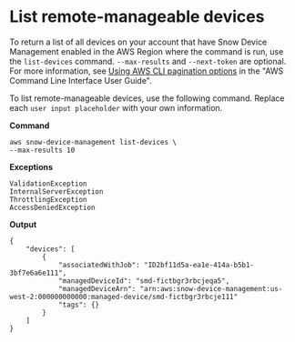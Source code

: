 # List remote\-manageable devices<a name="sdm-cli-list-devices"></a>

To return a list of all devices on your account that have Snow Device Management enabled in the AWS Region where the command is run, use the `list-devices` command\. `--max-results` and `--next-token` are optional\. For more information, see [Using AWS CLI pagination options](https://docs.aws.amazon.com/cli/latest/userguide/cli-usage-pagination.html) in the "AWS Command Line Interface User Guide"\.

To list remote\-manageable devices, use the following command\. Replace each `user input placeholder` with your own information\.

**Command**

```
aws snow-device-management list-devices \
--max-results 10
```

**Exceptions**

```
ValidationException
InternalServerException
ThrottlingException
AccessDeniedException
```

**Output**

```
{
    "devices": [
        {
            "associatedWithJob": "ID2bf11d5a-ea1e-414a-b5b1-3bf7e6a6e111",
            "managedDeviceId": "smd-fictbgr3rbcjeqa5",
            "managedDeviceArn": "arn:aws:snow-device-management:us-west-2:000000000000:managed-device/smd-fictbgr3rbcje111"
            "tags": {}
        }
    ]
}
```